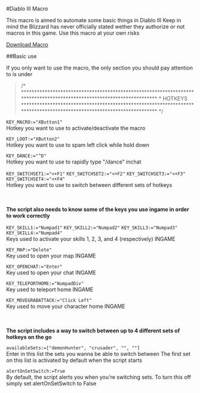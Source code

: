 #Diablo III Macro

This macro is aimed to automate some basic things in Diablo III
Keep in mind the Blizzard has never officially stated wether they authorize or not macros in this game. Use this macro at your own risks

[Download Macro](https://minhaskamal.github.io/DownGit/#/home?url=https://github.com/BabbleBot/AutoHotkey-DiabloIII/blob/master/Diablo_III.ahk)

##Basic use

If you only want to use the macro, the only section you should pay attention to is under

> /\*
> \*\*\*\*\*\*\*\*\*\*\*\*\*\*\*\*\*\*\*\*\*\*\*\*\*\*\*\*\*\*\*\*\*\*\*\*\*\*\*\*\*\*\*\*\*\*\*\*\*\*\*\*\*\*\*\*\*\*\*\*\*\*\*\*\*\*\*\*\*\*\*\*\*\*\*\*\*\*\*\*\*\*\*\*\*\*\*\*\*\*\*\*\*\*\*\*\*\*\*\*\*\*\*\*\*\*\*\*\*\*\*\*\*\*\*\*\*\*
> \* HOTKEYS
> \*\*\*\*\*\*\*\*\*\*\*\*\*\*\*\*\*\*\*\*\*\*\*\*\*\*\*\*\*\*\*\*\*\*\*\*\*\*\*\*\*\*\*\*\*\*\*\*\*\*\*\*\*\*\*\*\*\*\*\*\*\*\*\*\*\*\*\*\*\*\*\*\*\*\*\*\*\*\*\*\*\*\*\*\*\*\*\*\*\*\*\*\*\*\*\*\*\*\*\*\*\*\*\*\*\*\*\*\*\*\*\*\*\*\*\*\*\*
> \*/

```KEY_MACRO:="XButton1"```<br/>
Hotkey you want to use to activate/deactivate the macro

```KEY_LOOT:="XButton2"```<br/>
Hotkey you want to use to spam left click while hold down

```KEY_DANCE:="^D"```<br/>
Hotkey you want to use to rapidly type "/dance" inchat

```KEY_SWITCHSET1:="<+F1"```
```KEY_SWITCHSET2:="<+F2"```
```KEY_SWITCHSET3:="<+F3"```
```KEY_SWITCHSET4:="<+F4"```<br/>
Hotkey you want to use to switch between different sets of hotkeys

<br/><br/>
**The script also needs to know some of the keys you use ingame in order to work correctly**

```KEY_SKILL1:="Numpad1"```
```KEY_SKILL2:="Numpad2"```
```KEY_SKILL3:="Numpad3"```
```KEY_SKILL4:="Numpad4"```<br/>
Keys used to activate your skills 1, 2, 3, and 4 (respectively) INGAME

```KEY_MAP:="Delete"```<br/>
Key used to open your map INGAME

```KEY_OPENCHAT:="Enter"```<br/>
Key used to open your chat INGAME

```KEY_TELEPORTHOME:="NumpadDiv"```<br/>
Key used to teleport home INGAME

```KEY_MOVEGRABATTACK:="Click Left"```<br/>
Key used to move your character home INGAME

<br/><br/>
**The script includes a way to switch between up to 4 different sets of hotkeys on the go**

```availableSets:=["demonHunter", "crusader", "", ""]```<br/>
Enter in this list the sets you wanna be able to switch between
The first set on this list is activated by default when the script starts

```alertOnSetSwitch:=True```<br/>
By default, the script alerts you when you're switching sets. To turn this off simply set alertOnSetSwitch to False